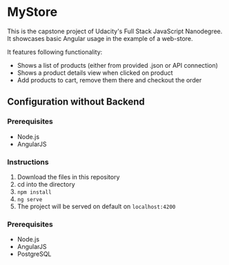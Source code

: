 # MyStore

This is the capstone project of Udacity's Full Stack JavaScript Nanodegree.
It showcases basic Angular usage in the example of a web-store. 

It features following functionality:

- Shows a list of products (either from provided .json or API connection)
- Shows a product details view when clicked on product
- Add products to cart, remove them there and checkout the order
  


## Configuration without Backend

### Prerequisites

- Node.js
- AngularJS

### Instructions

1. Download the files in this repository
2. cd into the directory
3. ```npm install```
4. ```ng serve```
5. The project will be served on default on ```localhost:4200```

### Prerequisites

- Node.js
- AngularJS
- PostgreSQL
